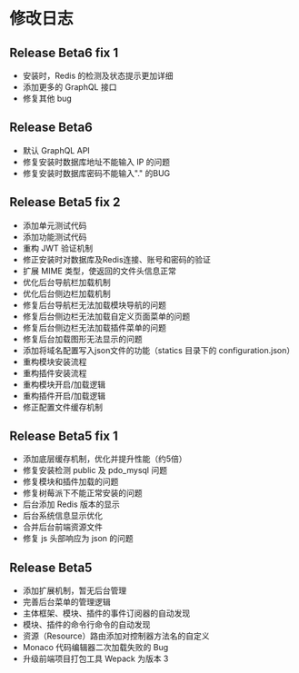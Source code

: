 # 修改日志

## Release Beta6 fix 1

* 安装时，Redis 的检测及状态提示更加详细
* 添加更多的 GraphQL 接口
* 修复其他 bug

## Release Beta6

* 默认 GraphQL API
* 修复安装时数据库地址不能输入 IP 的问题
* 修复安装时数据库密码不能输入"." 的BUG

## Release Beta5 fix 2

* 添加单元测试代码
* 添加功能测试代码
* 重构 JWT 验证机制
* 修正安装时对数据库及Redis连接、账号和密码的验证
* 扩展 MIME 类型，使返回的文件头信息正常
* 优化后台导航栏加载机制
* 优化后台侧边栏加载机制
* 修复后台导航栏无法加载模块导航的问题
* 修复后台侧边栏无法加载自定义页面菜单的问题
* 修复后台侧边栏无法加载插件菜单的问题
* 修复后台加载图形无法显示的问题
* 添加将域名配置写入json文件的功能（statics 目录下的 configuration.json）
* 重构模块安装流程
* 重构插件安装流程
* 重构模块开启/加载逻辑
* 重构插件开启/加载逻辑
* 修正配置文件缓存机制

## Release Beta5 fix 1

* 添加底层缓存机制，优化并提升性能（约5倍）
* 修复安装检测 public 及 pdo_mysql 问题
* 修复模块和插件加载的问题
* 修复树莓派下不能正常安装的问题
* 后台添加 Redis 版本的显示
* 后台系统信息显示优化
* 合并后台前端资源文件
* 修复 js 头部响应为 json 的问题

## Release Beta5

* 添加扩展机制，暂无后台管理
* 完善后台菜单的管理逻辑
* 主体框架、模块、插件的事件订阅器的自动发现
* 模块、插件的命令行命令的自动发现
* 资源（Resource）路由添加对控制器方法名的自定义
* Monaco 代码编辑器二次加载失败的 Bug
* 升级前端项目打包工具 Wepack 为版本 3
